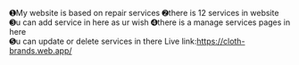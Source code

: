 ➊My website is based on repair services
➋there is 12 services in website
➌u can add service in here as ur wish
➍there is a manage services pages in here	
➎u can update or delete services in there
Live link:https://cloth-brands.web.app/